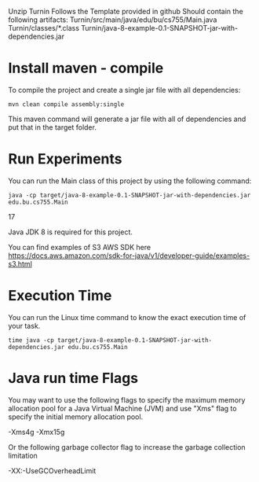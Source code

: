 Unzip Turnin
Follows the Template provided in github
Should contain the following artifacts:
Turnin/src/main/java/edu/bu/cs755/Main.java
Turnin/classes/*.class
Turnin/java-8-example-0.1-SNAPSHOT-jar-with-dependencies.jar

# Install maven - compile 
To compile the project and create a single jar file with all dependencies: 
	
	mvn clean compile assembly:single
	
This maven command will generate a jar file with all of dependencies and put that in the target folder. 

	
# Run Experiments  

You can run the Main class of this project by using the following command:

	java -cp target/java-8-example-0.1-SNAPSHOT-jar-with-dependencies.jar edu.bu.cs755.Main
	

17
        
Java JDK 8 is required for this project. 

You can find examples of S3 AWS SDK here https://docs.aws.amazon.com/sdk-for-java/v1/developer-guide/examples-s3.html 


# Execution Time 

You can run the Linux time command to know the exact execution time of your task.  

	time java -cp target/java-8-example-0.1-SNAPSHOT-jar-with-dependencies.jar edu.bu.cs755.Main
	
# Java run time Flags

You may want to use the following flags to specify the maximum memory allocation pool for a Java Virtual Machine (JVM) and use  "Xms" flag to  specify  the initial memory allocation pool.
  
  -Xms4g -Xmx15g  

Or the following garbage collector flag to increase the garbage collection limitation 

  -XX:-UseGCOverheadLimit
 
